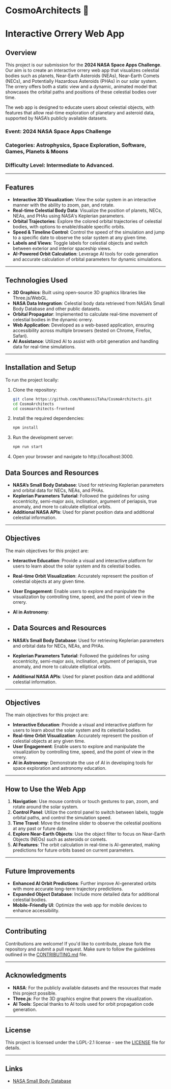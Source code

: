 # CosmoArchitects 🌌          
# **Interactive Orrery Web App**                
                      
## **Overview**            
This project is our submission for the **2024 NASA Space Apps Challenge**. Our aim is to create an interactive orrery web app that visualizes celestial bodies such as planets, Near-Earth Asteroids (NEAs), Near-Earth Comets (NECs), and Potentially Hazardous Asteroids (PHAs) in our solar system. The orrery offers both a static view and a dynamic, animated model that showcases the orbital paths and positions of these celestial bodies over time.    
      
The web app is designed to educate users about celestial objects, with features that allow real-time exploration of planetary and asteroid data, supported by NASA’s publicly available datasets.

### **Event**: 2024 NASA Space Apps Challenge  
### **Categories**: Astrophysics, Space Exploration, Software, Games, Planets & Moons  
### **Difficulty Level**: Intermediate to Advanced.

---
     
## **Features**

- **Interactive 3D Visualization**: View the solar system in an interactive manner with the ability to zoom, pan, and rotate.
- **Real-time Celestial Body Data**: Visualize the position of planets, NECs, NEAs, and PHAs using NASA's Keplerian parameters.
- **Orbital Trajectories**: Explore the colored orbital trajectories of celestial bodies, with options to enable/disable specific orbits.
- **Speed & Timeline Control**: Control the speed of the simulation and jump to a specific date to observe the solar system at any given time.
- **Labels and Views**: Toggle labels for celestial objects and switch between exterior and interior spaceship views.
- **AI-Powered Orbit Calculation**: Leverage AI tools for code generation and accurate calculation of orbital parameters for dynamic simulations.

---

## **Technologies Used**  

- **3D Graphics**: Built using open-source 3D graphics libraries like Three.js/WebGL.
- **NASA Data Integration**: Celestial body data retrieved from NASA’s Small Body Database and other public datasets.
- **Orbital Propagator**: Implemented to calculate real-time movement of celestial bodies in the dynamic orrery.
- **Web Application**: Developed as a web-based application, ensuring accessibility across multiple browsers (tested on Chrome, Firefox, Safari).
- **AI Assistance**: Utilized AI to assist with orbit generation and handling data for real-time simulations.

---   

## **Installation and Setup**

To run the project locally:

1. Clone the repository:
   ```bash
   git clone https://github.com/KhamessiTaha/CosmoArchitects.git
   cd CosmoArchitects
   cd cosmoarchitects-frontend
   ```
2. Install the required dependencies:
   ```bash
   npm install
   ```


3. Run the development server:
   ```bash
   npm run start
   ```
4. Open your browser and navigate to http://localhost:3000.

## **Data Sources and Resources**

- **NASA’s Small Body Database**: Used for retrieving Keplerian parameters and orbital data for NECs, NEAs, and PHAs.
- **Keplerian Parameters Tutorial**: Followed the guidelines for using eccentricity, semi-major axis, inclination, argument of periapsis, true anomaly, and more to calculate elliptical orbits.
- **Additional NASA APIs**: Used for planet position data and additional celestial information.

---

## **Objectives**

The main objectives for this project are:

- **Interactive Education**: Provide a visual and interactive platform for users to learn about the solar system and its celestial bodies.
- **Real-time Orbit Visualization**: Accurately represent the position of celestial objects at any given time.
- **User Engagement**: Enable users to explore and manipulate the visualization by controlling time, speed, and the point of view in the orrery.
- **AI in Astronomy**:
- ## **Data Sources and Resources**

- **NASA’s Small Body Database**: Used for retrieving Keplerian parameters and orbital data for NECs, NEAs, and PHAs.
- **Keplerian Parameters Tutorial**: Followed the guidelines for using eccentricity, semi-major axis, inclination, argument of periapsis, true anomaly, and more to calculate elliptical orbits.
- **Additional NASA APIs**: Used for planet position data and additional celestial information.

---

## **Objectives**

The main objectives for this project are:

- **Interactive Education**: Provide a visual and interactive platform for users to learn about the solar system and its celestial bodies.
- **Real-time Orbit Visualization**: Accurately represent the position of celestial objects at any given time.
- **User Engagement**: Enable users to explore and manipulate the visualization by controlling time, speed, and the point of view in the orrery.
- **AI in Astronomy**: Demonstrate the use of AI in developing tools for space exploration and astronomy education.

---

## **How to Use the Web App**

1. **Navigation**: Use mouse controls or touch gestures to pan, zoom, and rotate around the solar system.
2. **Control Panel**: Utilize the control panel to switch between labels, toggle orbital paths, and control the simulation speed.
3. **Time Travel**: Move the timeline slider to observe the celestial positions at any past or future date.
4. **Explore Near-Earth Objects**: Use the object filter to focus on Near-Earth Objects (NEOs) such as asteroids or comets.
5. **AI Features**: The orbit calculation in real-time is AI-generated, making predictions for future orbits based on current parameters.

---

## **Future Improvements**

- **Enhanced AI Orbit Predictions**: Further improve AI-generated orbits with more accurate long-term trajectory predictions.
- **Expanded Object Database**: Include more detailed data for additional celestial bodies.
- **Mobile-Friendly UI**: Optimize the web app for mobile devices to enhance accessibility.

---

## **Contributing**

Contributions are welcome! If you'd like to contribute, please fork the repository and submit a pull request. Make sure to follow the guidelines outlined in the [CONTRIBUTING.md](./CONTRIBUTING.md) file.

---

## **Acknowledgments**

- **NASA**: For the publicly available datasets and the resources that made this project possible.
- **Three.js**: For the 3D graphics engine that powers the visualization.
- **AI Tools**: Special thanks to AI tools used for orbit propagation code generation.

---

## **License**

This project is licensed under the LGPL-2.1 license - see the [LICENSE](./LICENSE) file for details.

---

## **Links**

- [NASA Small Body Database](https://ssd.jpl.nasa.gov/sbdb_query.cgi)

